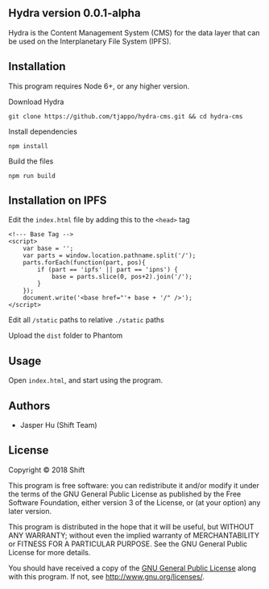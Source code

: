 ## Hydra version 0.0.1-alpha
Hydra is the Content Management System (CMS) for the data layer that can be used on the Interplanetary File System (IPFS).

## Installation

This program requires Node 6+, or any higher version.

Download Hydra
```
git clone https://github.com/tjappo/hydra-cms.git && cd hydra-cms
```

Install dependencies
```
npm install
```

Build the files
```
npm run build
```

## Installation on IPFS

Edit the `index.html` file by adding this to the `<head>` tag 

```
<!--- Base Tag -->
<script>
    var base = '';
    var parts = window.location.pathname.split('/');
    parts.forEach(function(part, pos){
        if (part == 'ipfs' || part == 'ipns') {
            base = parts.slice(0, pos+2).join('/');
        }
    });
    document.write('<base href="'+ base + '/" />');
</script>    
```

Edit all `/static` paths to relative `./static` paths

Upload the `dist` folder to Phantom   

## Usage

Open `index.html`, and start using the program.

## Authors
- Jasper Hu (Shift Team)

## License

Copyright © 2018 Shift

This program is free software: you can redistribute it and/or modify it under the terms of the GNU General Public License as published by the Free Software Foundation, either version 3 of the License, or (at your option) any later version.

This program is distributed in the hope that it will be useful, but WITHOUT ANY WARRANTY; without even the implied warranty of MERCHANTABILITY or FITNESS FOR A PARTICULAR PURPOSE.  See the GNU General Public License for more details.

You should have received a copy of the [GNU General Public License](https://github.com/ShiftNrg/hydra/tree/master/LICENSE) along with this program.  If not, see <http://www.gnu.org/licenses/>.

